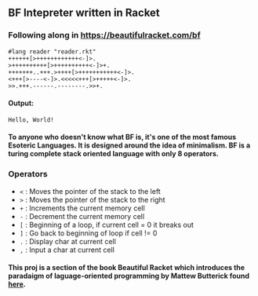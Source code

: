 ## BF Intepreter written in Racket
### Following along in https://beautifulracket.com/bf
```racket
#lang reader "reader.rkt"
++++++[>++++++++++++<-]>.
>++++++++++[>++++++++++<-]>+.
+++++++..+++.>++++[>+++++++++++<-]>.
<+++[>----<-]>.<<<<<+++[>+++++<-]>.
>>.+++.------.--------.>>+.
```
#### Output:
```
Hello, World!
```
#### To anyone who doesn't know what BF is, it's one of the most famous Esoteric Languages. It is designed around the idea of minimalism. BF is a turing complete stack oriented language with only 8 operators.

### Operators
- `<` : Moves the pointer of the stack to the left
- `>` : Moves the pointer of the stack to the right
- `+` : Increments the current memory cell
- `-` : Decrement the current memory cell 
- `[` : Beginning of a loop, if current cell = 0 it breaks out
- `]` : Go back to beginning of loop if cell != 0 
- `.` : Display char at current cell
- `,` : Input a char at current cell

#### This proj is a section of the book Beautiful Racket which introduces the paradaigm of laguage-oriented programming by Mattew Butterick found [here](https://beautifulracket.com/).  
